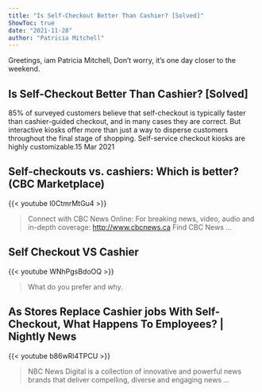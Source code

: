 ```yaml
---
title: "Is Self-Checkout Better Than Cashier? [Solved]"
ShowToc: true 
date: "2021-11-28"
author: "Patricia Mitchell" 
---
```


Greetings, iam Patricia Mitchell, Don’t worry, it’s one day closer to the weekend.
## Is Self-Checkout Better Than Cashier? [Solved]
85% of surveyed customers believe that self-checkout is typically faster than cashier-guided checkout, and in many cases they are correct. But interactive kiosks offer more than just a way to disperse customers throughout the final stage of shopping. Self-service checkout kiosks are highly customizable.15 Mar 2021

## Self-checkouts vs. cashiers: Which is better? (CBC Marketplace)
{{< youtube l0CtmrMtGu4 >}}
>Connect with CBC News Online: For breaking news, video, audio and in-depth coverage: http://www.cbcnews.ca Find CBC News ...

## Self Checkout VS Cashier
{{< youtube WNhPgsBdoOQ >}}
>What do you prefer and why.

## As Stores Replace Cashier jobs With Self-Checkout, What Happens To Employees? | Nightly News
{{< youtube b86wRl4TPCU >}}
>NBC News Digital is a collection of innovative and powerful news brands that deliver compelling, diverse and engaging news ...

